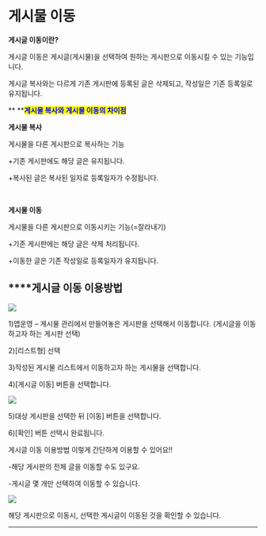 # 게시물 이동

**게시글 이동이란?**

게시글 이동은 게시글(게시물)을 선택하여 원하는 게시판으로 이동시킬 수 있는 기능입니다.

게시글 복사와는 다르게 기존 게시판에 등록된 글은 삭제되고, 작성일은 기존 등록일로 유지됩니다.

&#x20;\*\* \*\*<mark style="color:blue;">**게시물 복사와 게시물 이동의 차이점**</mark>

<mark style="background-color:blue;">​</mark>**게시물 복사**

게시물을 다른 게시판으로 복사하는 기능

\+기존 게시판에도 해당 글은 유지됩니다.

\+복사된 글은 복사된 일자로 등록일자가 수정됩니다.

​

**게시물 이동**

게시물을 다른 게시판으로 이동시키는 기능(=잘라내기)

\+기존 게시판에는 해당 글은 삭제 처리됩니다.

\+이동한 글은 기존 작성일로 등록일자가 유지됩니다.

## \*\*\*\***게시글 이동 이용방법**

![](https://wp.swing2app.co.kr/wp-content/uploads/2021/11/%EA%B2%8C%EC%8B%9C%EA%B8%80%EC%9D%B4%EB%8F%991.png)

1\)앱운영 – 게시물 관리에서 만들어놓은 게시판을 선택해서 이동합니다. (게시글을 이동하고자 하는 게시판 선택)

2\)\[리스트형] 선택

3\)작성된 게시물 리스트에서 이동하고자 하는 게시물을 선택합니다.

4\)\[게시글 이동] 버튼을 선택합니다.

![](https://wp.swing2app.co.kr/wp-content/uploads/2021/11/%EA%B2%8C%EC%8B%9C%EA%B8%80%EC%9D%B4%EB%8F%992.png)

5\)대상 게시판을 선택한 뒤 \[이동] 버튼을 선택합니다.

6\)\[확인] 버튼 선택시 완료됩니다.

게시글 이동 이용방법 이렇게 간단하게 이용할 수 있어요!!

\-해당 게시판의 전체 글을 이동할 수도 있구요.

\-게시글 몇 개만 선택하여 이동할 수 있습니다.

![](https://wp.swing2app.co.kr/wp-content/uploads/2021/11/%EA%B2%8C%EC%8B%9C%EA%B8%80%EC%9D%B4%EB%8F%993.png)

해당 게시판으로 이동시, 선택한 게시글이 이동된 것을 확인할 수 있습니다.

***
